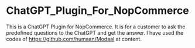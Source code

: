 # ChatGPT_Plugin_For_NopCommerce
This is a ChatGPT Plugin for NopCommerce. 
It is for a customer to ask the predefined questions to the ChatGPT and get the answer.
I have used the codes of https://github.com/humaan/Modaal at content.
